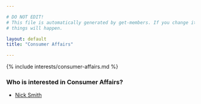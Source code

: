 ```yaml
---

# DO NOT EDIT!
# This file is automatically generated by get-members. If you change it, bad
# things will happen.

layout: default
title: "Consumer Affairs"

---
```


{% include interests/consumer-affairs.md %}

### Who is interested in Consumer Affairs?


* [Nick Smith](members/nick-smith.html)
